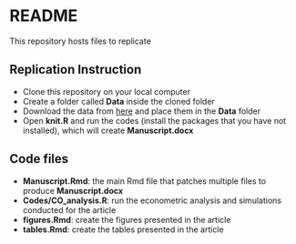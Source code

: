 # README

This repository hosts files to replicate   

## Replication Instruction

+ Clone this repository on your local computer
+ Create a folder called **Data** inside the cloned folder
+ Download the data from [here](https://www.dropbox.com/sh/dwipy0e341z9wia/AAAIyMWeg6VWhvqGD0Vxxe5Ha?dl=0) and place them in the **Data** folder
+ Open **knit.R** and run the codes (install the packages that you have not installed), which will create **Manuscript.docx**

## Code files

+ **Manuscript.Rmd**: the main Rmd file that patches multiple files to produce **Manuscript.docx**
+ **Codes/CO_analysis.R**: run the econometric analysis and simulations conducted for the article
+ **figures.Rmd**: create the figures presented in the article
+ **tables.Rmd**: create the tables presented in the article